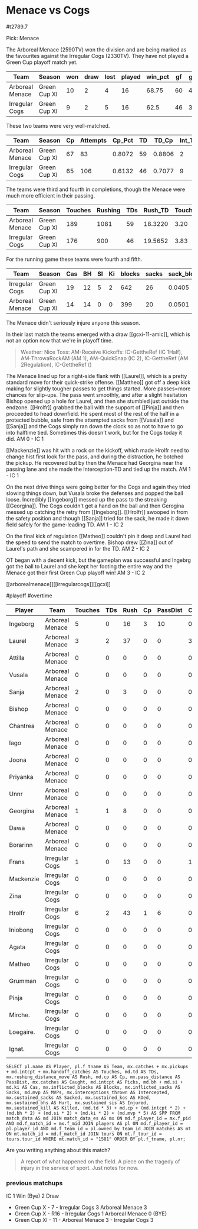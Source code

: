# Menace vs Cogs

#t2789.7

Pick: Menace

The Arboreal Menace (2590TV) won the division and are being marked as the favourites against the Irregular Cogs (2330TV). They have not played a Green Cup playoff match yet.

| Team              | Season       | won  | draw | lost | played | win_pct | gf   | ga   | GF_match | GA_match | cas  | Cas_match | tcdiff | ff   |
|-------------------|--------------|------|------|------|--------|---------|------|------|----------|----------|------|-----------|--------|------|
| Arboreal Menace   | Green Cup XI |   10 |    2 |    4 |     16 |   68.75 |   60 |   47 |   3.7500 |   2.9375 |   14 |    0.8750 |     -6 |    2 |
| Irregular Cogs    | Green Cup XI |    9 |    2 |    5 |     16 |    62.5 |   46 |   36 |   2.8750 |   2.2500 |   19 |    1.1875 |      0 |    0 |

These two teams were very well-matched.

| Team              | Season       | Cp   | Attempts | Cp_Pct | TD   | TD_Cp  | Int_Thrown | Int_Rate | Handoff | Hand_Cp |
|-------------------|--------------|------|----------|--------|------|--------|------------|----------|---------|---------|
| Arboreal Menace   | Green Cup XI |   67 |       83 | 0.8072 |   59 | 0.8806 |          2 |   0.0241 |      10 |  0.1493 |
| Irregular Cogs    | Green Cup XI |   65 |      106 | 0.6132 |   46 | 0.7077 |          9 |   0.0849 |      11 |  0.1692 |

The teams were third and fourth in completions, though the Menace were much more efficient in their passing.

| Team              | Season       | Touches | Rushing | TDs  | Rush_TD | Touches_TD |
|-------------------|--------------|---------|---------|------|---------|------------|
| Arboreal Menace   | Green Cup XI |     189 |    1081 |   59 | 18.3220 |       3.20 |
| Irregular Cogs    | Green Cup XI |     176 |     900 |   46 | 19.5652 |       3.83 |

For the running game these teams were fourth and fifth.

| Team              | Season       | Cas  | BH   | SI   | Ki   | blocks | sacks | sack_block | cas_block | knockdowns | down_block |
|-------------------|--------------|------|------|------|------|--------|-------|------------|-----------|------------|------------|
| Irregular Cogs    | Green Cup XI |   19 |   12 |    5 |    2 |    642 |    26 |     0.0405 |    0.0296 |        294 |     0.4579 |
| Arboreal Menace   | Green Cup XI |   14 |   14 |    0 |    0 |    399 |    20 |     0.0501 |    0.0351 |        198 |     0.4962 |

The Menace didn't seriously injure anyone this season.

In their last match the teams emerged with a draw [[gcxi-11-amic]], which is not an option now that we're in playoff time.

> Weather: Nice
> Toss: AM-Receive
> Kickoffs: IC-GettheRef (IC 1Half), AM-ThrowaRockAM (AM 1), AM-QuickSnap (IC 2), IC-GettheRef (AM 2Regulation), IC-GettheRef ()

The Menace lined up for a right-side flank with [[Laurel]], which is a pretty standard move for their quick-strike offense. [[Mattheo]] got off a deep kick making for slightly tougher passes to get things started. More passes=more chances for slip-ups. The pass went smoothly, and after a slight hesitation Bishop opened up a hole for Laurel, and then she stumbled just outside the endzone. [[Hrolfr]] grabbed the ball with the support of [[Pinja]] and then proceeded to head downfield. He spent most of the rest of the half in a protected bubble, safe from the attempted sacks from [[Vusala]] and [[Sanja]] and the Cogs simply ran down the clock so as not to have to go into halftime tied. Sometimes this doesn't work, but for the Cogs today it did. AM 0 - IC 1

[[Mackenzie]] was hit with a rock on the kickoff, which made Hrolfr need to change hist first look for the pass, and during the distraction, he botched the pickup. He recovered but by then the Menace had Georgina near the passing lane and she made the Interception-TD and tied up the match. AM 1 - IC 1

On the next drive things were going better for the Cogs and again they tried slowing things down, but Vusala broke the defenses and popped the ball loose. Incredibly [[Ingeborg]] messed up the pass to the streaking [[Georgina]]. The Cogs couldn't get a hand on the ball and then Gerogina messed up catching the retry from [[Ingeborg]]. [[Hrolfr]] swooped in from the safety position and though [[Sanja]] tried for the sack, he made it down field safely for the game-leading TD. AM 1 - IC 2

On the final kick of regulation [[Matheo]] couldn't pin it deep and Laurel had the speed to send the match to overtime. Bishop drew [[Zina]] out of Laurel's path and she scampered in for the TD. AM 2 - IC 2

OT began with a decent kick, but the gameplan was successful and Ingebrg got the ball to Laurel and she kept her footing the entire way and the Menace got their first Green Cup playoff win! AM 3 - IC 2

[[arborealmenace]][[irregularcogs]][[gcxi]]

#playoff #overtime 


| Player    | Team              | Touches | TDs  | Rush | Cp   | PassDist | Caught | Picks | Cas  | Blocks | Sacks | MVPs | Intercepted | Sacked | KOed | Hurt | Injured | Killed | SPP  |
|-----------|-------------------|---------|------|------|------|----------|--------|-------|------|--------|-------|------|-------------|--------|------|------|---------|--------|------|
| Ingeborg  | Arboreal Menace |       5 |    0 |   16 |    3 |       10 |      0 |     0 |    0 |      0 |     0 |    0 |           0 |      0 |    0 |    0 |       0 |      0 |    3 |
| Laurel    | Arboreal Menace |       3 |    2 |   37 |    0 |        0 |      3 |     0 |    0 |      0 |     0 |    0 |           0 |      0 |    0 |    0 |       0 |      0 |    6 |
| Attilla   | Arboreal Menace |       0 |    0 |    0 |    0 |        0 |      0 |     0 |    0 |      0 |     0 |    0 |           0 |      0 |    0 |    0 |       0 |      0 |    0 |
| Vusala    | Arboreal Menace |       0 |    0 |    0 |    0 |        0 |      0 |     0 |    1 |      4 |     0 |    0 |           0 |      0 |    1 |    0 |       0 |      0 |    2 |
| Sanja     | Arboreal Menace |       2 |    0 |    3 |    0 |        0 |      0 |     0 |    0 |      5 |     0 |    0 |           0 |      0 |    0 |    1 |       0 |      0 |    0 |
| Bishop    | Arboreal Menace |       0 |    0 |    0 |    0 |        0 |      0 |     0 |    0 |      4 |     0 |    0 |           0 |      0 |    1 |    0 |       0 |      0 |    0 |
| Chantrea  | Arboreal Menace |       0 |    0 |    0 |    0 |        0 |      0 |     0 |    0 |      3 |     0 |    0 |           0 |      0 |    0 |    0 |       0 |      0 |    0 |
| Iago      | Arboreal Menace |       0 |    0 |    0 |    0 |        0 |      0 |     0 |    0 |      0 |     0 |    0 |           0 |      0 |    0 |    0 |       0 |      0 |    0 |
| Joona     | Arboreal Menace |       0 |    0 |    0 |    0 |        0 |      0 |     0 |    0 |      1 |     0 |    0 |           0 |      0 |    1 |    0 |       0 |      0 |    0 |
| Priyanka  | Arboreal Menace |       0 |    0 |    0 |    0 |        0 |      0 |     0 |    0 |      1 |     0 |    0 |           0 |      0 |    0 |    0 |       0 |      0 |    0 |
| Unnr      | Arboreal Menace |       0 |    0 |    0 |    0 |        0 |      0 |     0 |    0 |      1 |     0 |    0 |           0 |      0 |    0 |    0 |       0 |      0 |    0 |
| Georgina  | Arboreal Menace |       1 |    1 |    8 |    0 |        0 |      0 |     1 |    0 |      0 |     0 |    1 |           0 |      0 |    0 |    0 |       0 |      0 |   10 |
| Dawa      | Arboreal Menace |       0 |    0 |    0 |    0 |        0 |      0 |     0 |    0 |      0 |     0 |    0 |           0 |      0 |    0 |    0 |       0 |      0 |    0 |
| Borarinn  | Arboreal Menace |       0 |    0 |    0 |    0 |        0 |      0 |     0 |    0 |      3 |     0 |    0 |           0 |      0 |    0 |    0 |       0 |      0 |    0 |
| Frans     | Irregular Cogs  |       1 |    0 |   13 |    0 |        0 |      1 |     0 |    0 |      2 |     0 |    0 |           0 |      0 |    1 |    0 |       0 |      0 |    0 |
| Mackenzie | Irregular Cogs  |       0 |    0 |    0 |    0 |        0 |      0 |     0 |    0 |      4 |     0 |    0 |           0 |      0 |    0 |    0 |       0 |      0 |    0 |
| Zina      | Irregular Cogs  |       0 |    0 |    0 |    0 |        0 |      0 |     0 |    0 |      4 |     0 |    0 |           0 |      0 |    0 |    0 |       0 |      0 |    0 |
| Hrolfr    | Irregular Cogs  |       6 |    2 |   43 |    1 |        6 |      0 |     0 |    1 |      0 |     0 |    0 |           1 |      0 |    0 |    0 |       0 |      0 |    9 |
| Iniobong  | Irregular Cogs  |       0 |    0 |    0 |    0 |        0 |      0 |     0 |    0 |      5 |     0 |    0 |           0 |      0 |    1 |    0 |       0 |      0 |    0 |
| Agata     | Irregular Cogs  |       0 |    0 |    0 |    0 |        0 |      0 |     0 |    0 |      0 |     0 |    0 |           0 |      0 |    0 |    0 |       0 |      0 |    0 |
| Matheo    | Irregular Cogs  |       0 |    0 |    0 |    0 |        0 |      0 |     0 |    0 |      1 |     0 |    0 |           0 |      0 |    0 |    0 |       0 |      0 |    0 |
| Grumman   | Irregular Cogs  |       0 |    0 |    0 |    0 |        0 |      0 |     0 |    1 |      6 |     0 |    1 |           0 |      0 |    1 |    0 |       0 |      0 |    7 |
| Pinja     | Irregular Cogs  |       0 |    0 |    0 |    0 |        0 |      0 |     0 |    0 |      2 |     0 |    0 |           0 |      0 |    0 |    0 |       0 |      0 |    0 |
| Mirche.   | Irregular Cogs  |       0 |    0 |    0 |    0 |        0 |      0 |     0 |    0 |      2 |     0 |    0 |           0 |      0 |    0 |    0 |       0 |      0 |    0 |
| Loegaire. | Irregular Cogs  |       0 |    0 |    0 |    0 |        0 |      0 |     0 |    0 |      1 |     0 |    0 |           0 |      0 |    0 |    0 |       0 |      0 |    0 |
| Ignat.    | Irregular Cogs  |       0 |    0 |    0 |    0 |        0 |      0 |     0 |    0 |      8 |     0 |    0 |           0 |      0 |    0 |    0 |       0 |      0 |    0 |


```
SELECT pl.name AS Player, pl.f_tname AS Team, mx.catches + mx.pickups + md.intcpt + mx.handoff_catches AS Touches, md.td AS TDs, mx.rushing_distance_move AS Rush, md.cp AS Cp,	mx.pass_distance AS PassDist, mx.catches AS Caught, md.intcpt AS Picks, md.bh + md.si + md.ki AS Cas, mx.inflicted_blocks AS Blocks, mx.inflicted_sacks AS Sacks, md.mvp AS MVPs, mx.interceptions_thrown AS Intercepted, mx.sustained_sacks AS Sacked, mx.sustained_kos AS KOed, mx.sustained_bhs AS Hurt, mx.sustained_sis AS Injured, mx.sustained_kill AS Killed, (md.td * 3) + md.cp + (md.intcpt * 2) + (md.bh * 2) + (md.si * 2) + (md.ki * 2) + (md.mvp * 5) AS SPP FROM match_data AS md JOIN match_data_es AS mx ON md.f_player_id = mx.f_pid AND md.f_match_id = mx.f_mid JOIN players AS pl ON md.f_player_id = pl.player_id AND md.f_team_id = pl.owned_by_team_id JOIN matches AS mt ON mt.match_id = md.f_match_id JOIN tours ON mt.f_tour_id = tours.tour_id WHERE mt.match_id = "1581" ORDER BY pl.f_tname, pl.nr;
```


Are you writing anything about this match?

> A report of what happened on the field.
> A piece on the tragedy of injury in the service of sport.
> Just notes for now.

### previous matchups

IC 1 Win (Bye)
2 Draw

* Green Cup X - 7 - Irregular Cogs 3 Arboreal Menace 3
* Green Cup X - R16 - Irregular Cogs 1 Arboreal Menace 0 (BYE)
* Green Cup XI - 11 - Arboreal Menace 3 - Irregular Cogs 3